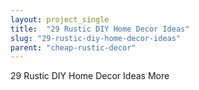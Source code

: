 ```yaml
---
layout: project_single
title:  "29 Rustic DIY Home Decor Ideas"
slug: "29-rustic-diy-home-decor-ideas"
parent: "cheap-rustic-decor"
---
```

29 Rustic DIY Home Decor Ideas                                                                                                                                                                                 More